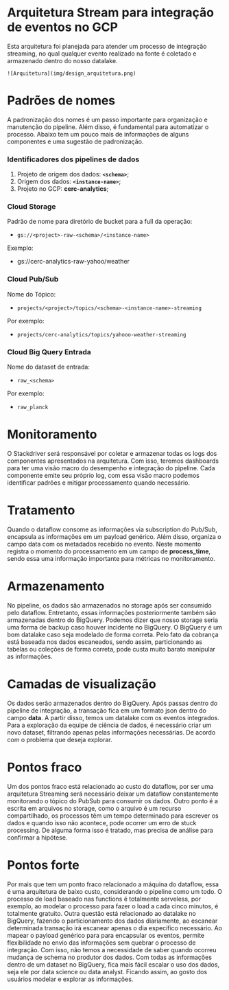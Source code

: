 
# Arquitetura Stream para integração de eventos no GCP

Esta arquitetura foi planejada para atender um processo de integração streaming, no qual qualquer evento realizado na fonte  é coletado e armazenado dentro do nosso datalake.

```
![Arquitetura](img/design_arquitetura.png)
```


# Padrões de nomes

A padronização dos nomes é um passo importante para organização e manutenção do pipeline. Além disso, é fundamental para automatizar o processo. Abaixo tem um pouco mais de informações de alguns componentes e uma sugestão de padronização.

### Identificadores dos pipelines de dados

1.  Projeto de origem dos dados: **`<schema>`**;
2.  Origem dos dados: **`<instance-name>`**;
3.  Projeto no GCP: **cerc-analytics**;

### Cloud Storage

Padrão de nome para diretório de bucket para a full da operação:

-   `gs://<project>-raw-<schema>/<instance-name>`

Exemplo:

-   gs://cerc-analytics-raw-yahoo/weather

### Cloud Pub/Sub

Nome do Tópico:

-   ```projects/<project>/topics/<schema>-<instance-name>-streaming```

Por exemplo:

-   `projects/cerc-analytics/topics/yahooo-weather-streaming`

### Cloud Big Query Entrada

Nome do dataset de entrada:

-   `raw_<schema>`

Por exemplo:

-   `raw_planck`

# Monitoramento
O Stackdriver será responsável por coletar e armazenar todas os logs dos componentes apresentados na arquitetura. Com isso, teremos dashboards para ter uma visão macro do desempenho e integração do pipeline.
Cada componente emite seu próprio log, com essa visão macro podemos identificar padrões e mitigar processamento quando necessário.

# Tratamento
Quando o dataflow consome as informações via subscription do Pub/Sub, encapsula as informações em um payload genérico. Além disso, organiza o campo data com os metadados recebido no evento. Neste momento registra o momento do processamento em um campo de **process_time**, sendo essa uma informação importante para métricas no monitoramento.

# Armazenamento
No pipeline, os dados são armazenados no storage após ser consumido pelo dataflow. Entretanto, essas informações posteriormente também são armazenadas dentro do BigQuery. Podemos dizer que nosso storage seria uma forma de backup caso houver incidente no BigQuery.
O BigQuery é um bom datalake caso seja modelado de forma correta. Pelo fato da cobrança está baseada nos dados escaneados, sendo assim, particionando as tabelas ou coleções de forma correta, pode custa muito barato manipular as informações.

# Camadas de visualização

Os dados serão armazenados dentro do BigQuery. Após passas dentro do pipeline de integração, a transação fica em um formato json dentro do campo **data**. A partir disso, temos um datalake com os eventos integrados.
Para a exploração da equipe de ciência de dados, é necessário criar um novo dataset, filtrando apenas pelas informações necessárias. De acordo com o problema que deseja explorar.

# Pontos fraco
Um dos pontos fraco está relacionado ao custo do dataflow, por ser uma arquitetura Streaming será necessário deixar um dataflow constantemente monitorando o tópico do PubSub para consumir os dados.
Outro ponto é a escrita em arquivos no storage, como o arquivo é um recurso compartilhado, os processos têm um tempo determinado para escrever os dados e quando isso não acontece, pode ocorrer um erro de stuck processing. De alguma forma isso é tratado, mas precisa de análise para confirmar a hipótese.

# Pontos forte
Por mais que tem um ponto fraco relacionado a máquina do dataflow, essa é uma arquitetura de baixo custo, considerando o pipeline como um todo.
O processo de load baseado nas functions é totalmente serveless, por exemplo, ao modelar o processo para fazer o load a cada cinco minutos, é totalmente gratuito.
Outra questão está relacionado ao datalake no BigQuery, fazendo o particionamento dos dados diariamente, ao escanear determinada transação irá escanear apenas o dia específico necessário.
Ao mapear o payload genérico para para encapsular os eventos, permite flexibilidade no envio das informações sem quebrar o processo de integração. Com isso, não temos a necessidade de saber quando ocorreu mudança de schema no produtor dos dados.
Com todas as informações dentro de um dataset no BigQuery, fica mais fácil escalar o uso dos dados, seja ele por data science ou data analyst. Ficando assim, ao gosto dos usuários modelar e explorar as informações.

